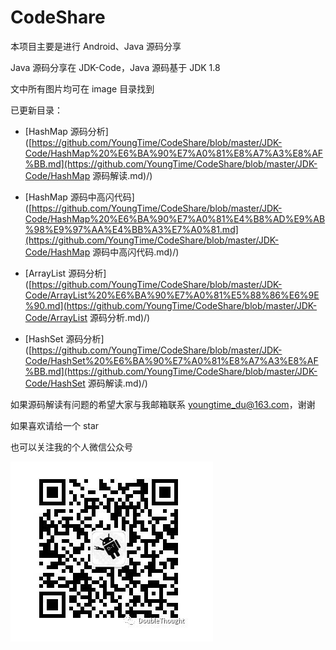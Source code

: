 # CodeShare
本项目主要是进行 Android、Java 源码分享

Java 源码分享在 JDK-Code，Java 源码基于 JDK 1.8

文中所有图片均可在 image 目录找到

已更新目录：

  - [HashMap 源码分析]([https://github.com/YoungTime/CodeShare/blob/master/JDK-Code/HashMap%20%E6%BA%90%E7%A0%81%E8%A7%A3%E8%AF%BB.md](https://github.com/YoungTime/CodeShare/blob/master/JDK-Code/HashMap 源码解读.md)/)

  - [HashMap 源码中高闪代码]([https://github.com/YoungTime/CodeShare/blob/master/JDK-Code/HashMap%20%E6%BA%90%E7%A0%81%E4%B8%AD%E9%AB%98%E9%97%AA%E4%BB%A3%E7%A0%81.md](https://github.com/YoungTime/CodeShare/blob/master/JDK-Code/HashMap 源码中高闪代码.md)/)
  - [ArrayList 源码分析]([https://github.com/YoungTime/CodeShare/blob/master/JDK-Code/ArrayList%20%E6%BA%90%E7%A0%81%E5%88%86%E6%9E%90.md](https://github.com/YoungTime/CodeShare/blob/master/JDK-Code/ArrayList 源码分析.md)/)
  
  - [HashSet 源码分析]([https://github.com/YoungTime/CodeShare/blob/master/JDK-Code/HashSet%20%E6%BA%90%E7%A0%81%E8%A7%A3%E8%AF%BB.md](https://github.com/YoungTime/CodeShare/blob/master/JDK-Code/HashSet 源码解读.md)/)

如果源码解读有问题的希望大家与我邮箱联系 youngtime_du@163.com，谢谢

如果喜欢请给一个 star

也可以关注我的个人微信公众号

![hashmap_1_3](/image/hashmap_1_3.png)

